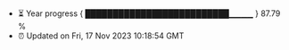 - ⏳ Year progress { ██████████████████████████▁▁▁▁ } 87.79 %
- ⏰ Updated on Fri, 17 Nov 2023 10:18:54 GMT

